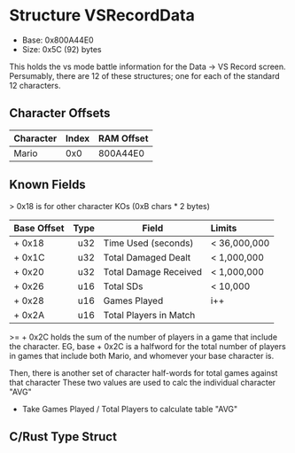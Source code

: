 # Structure VSRecordData
* Base: 0x800A44E0
* Size: 0x5C (92) bytes

This holds the vs mode battle information for the Data -> VS Record screen.
Persumably, there are 12 of these structures; one for each of the standard 12 characters.

## Character Offsets
| Character | Index | RAM Offset  |
|-----------|-------|-------------|
| Mario     | 0x0   | 800A44E0    |

## Known Fields
 \> 0x18 is for other character KOs (0xB chars * 2 bytes)

| Base Offset | Type | Field                  | Limits |
|-------------|-----:|------------------------|:-------|
| + 0x18      | u32  | Time Used (seconds)    | < 36,000,000 |
| + 0x1C      | u32  | Total Damaged Dealt    | < 1,000,000 |
| + 0x20      | u32  | Total Damage Received  | < 1,000,000 |
| + 0x26      | u16  | Total SDs              | < 10,000 |
| + 0x28      | u16  | Games Played           | i++ |
| + 0x2A      | u16  | Total Players in Match | |

 \>= + 0x2C holds the sum of the number of players in a game that include the character. EG, base + 0x2C is a halfword for the total number of players in games that include both Mario, and whomever your base character is.

Then, there is another set of character half-words for total games against that character
These two values are used to calc the individual character "AVG"

* Take Games Played / Total Players to calculate table "AVG"

## C/Rust Type Struct
